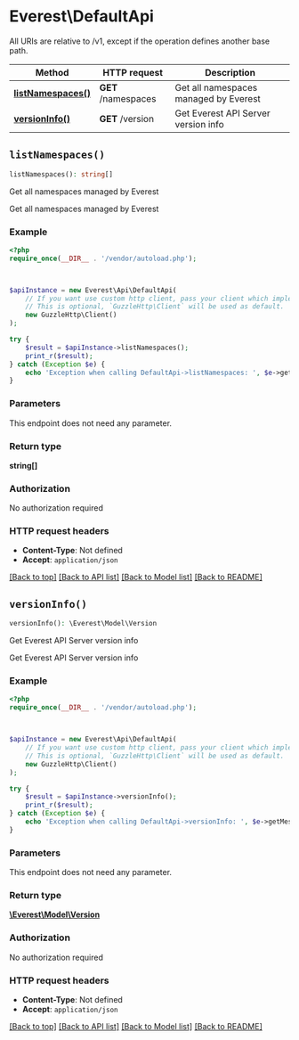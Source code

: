 # Everest\DefaultApi

All URIs are relative to /v1, except if the operation defines another base path.

| Method | HTTP request | Description |
| ------------- | ------------- | ------------- |
| [**listNamespaces()**](DefaultApi.md#listNamespaces) | **GET** /namespaces | Get all namespaces managed by Everest |
| [**versionInfo()**](DefaultApi.md#versionInfo) | **GET** /version | Get Everest API Server version info |


## `listNamespaces()`

```php
listNamespaces(): string[]
```

Get all namespaces managed by Everest

Get all namespaces managed by Everest

### Example

```php
<?php
require_once(__DIR__ . '/vendor/autoload.php');



$apiInstance = new Everest\Api\DefaultApi(
    // If you want use custom http client, pass your client which implements `GuzzleHttp\ClientInterface`.
    // This is optional, `GuzzleHttp\Client` will be used as default.
    new GuzzleHttp\Client()
);

try {
    $result = $apiInstance->listNamespaces();
    print_r($result);
} catch (Exception $e) {
    echo 'Exception when calling DefaultApi->listNamespaces: ', $e->getMessage(), PHP_EOL;
}
```

### Parameters

This endpoint does not need any parameter.

### Return type

**string[]**

### Authorization

No authorization required

### HTTP request headers

- **Content-Type**: Not defined
- **Accept**: `application/json`

[[Back to top]](#) [[Back to API list]](../../README.md#endpoints)
[[Back to Model list]](../../README.md#models)
[[Back to README]](../../README.md)

## `versionInfo()`

```php
versionInfo(): \Everest\Model\Version
```

Get Everest API Server version info

Get Everest API Server version info

### Example

```php
<?php
require_once(__DIR__ . '/vendor/autoload.php');



$apiInstance = new Everest\Api\DefaultApi(
    // If you want use custom http client, pass your client which implements `GuzzleHttp\ClientInterface`.
    // This is optional, `GuzzleHttp\Client` will be used as default.
    new GuzzleHttp\Client()
);

try {
    $result = $apiInstance->versionInfo();
    print_r($result);
} catch (Exception $e) {
    echo 'Exception when calling DefaultApi->versionInfo: ', $e->getMessage(), PHP_EOL;
}
```

### Parameters

This endpoint does not need any parameter.

### Return type

[**\Everest\Model\Version**](../Model/Version.md)

### Authorization

No authorization required

### HTTP request headers

- **Content-Type**: Not defined
- **Accept**: `application/json`

[[Back to top]](#) [[Back to API list]](../../README.md#endpoints)
[[Back to Model list]](../../README.md#models)
[[Back to README]](../../README.md)

